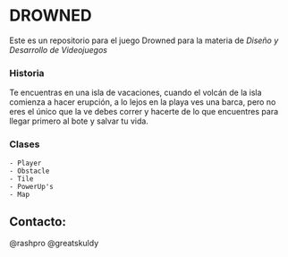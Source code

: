DROWNED
=======

Este es un repositorio para el juego Drowned
para la materia de _Diseño y Desarrollo de Videojuegos_

### Historia ###
Te encuentras en una isla de vacaciones, cuando el volcán
de la isla comienza a hacer erupción, a lo lejos en la
playa ves una barca, pero no eres el único que la ve
debes correr y hacerte de lo que encuentres para llegar
primero al bote y salvar tu vida.

### Clases ###

	- Player
	- Obstacle
	- Tile
	- PowerUp's
	- Map

Contacto:
---------
@rashpro 
@greatskuldy